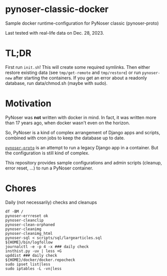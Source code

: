 # pynoser-classic-docker

Sample docker runtime-configuration for PyNoser classic (pynoser-proto)

Last tested with real-life data on Dec. 28, 2023.

# TL;DR

First run `init.sh`! This will create some required symlinks.
Then either restore existing data (see `tmp/get-remote` and `tmp/restore`)
or run `pynoser-new` after starting the containers.
If you get an error about a readonly database, run data/chmod.sh (maybe with sudo).

# Motivation

PyNoser was **not** written with docker in mind. In fact, it was written more than
17 years ago, when docker wasn't even on the horizon.

So, PyNoser is a kind of complex arrangement of Django apps and scripts, combined
with cron jobs to keep the database up to date.

[`pynoser-proto`](https://github.com/Herrminator/pynoser-proto) is an attempt to
run a legacy Django app in a container. But the configuration is still kind of
complex.

This repository provides sample configurations and admin scripts (cleanup,
error reset, ...) to run a PyNoser container.

# Chores

Daily (not necessarily) checks and cleanups
```
df -BM /
pynoser-errreset ok
pynoser-cleanclip 
pynoser-clean-orphaned 
pynoser-cleanimg 
pynoser-cleanimg_html 
pynoser-sql < scripts/sql/largearticles.sql
${HOME}/bin/logfollow 
journalctl -e -p 4 -x ### daily check
insthist.py -uv | less +G
upddist ### daily check
${HOME}/docker/docker.repocheck 
sudo ipset list|less
sudo iptables -L -vn|less
```
